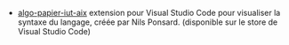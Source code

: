 - [algo-papier-iut-aix](https://github.com/NilsPonsard/algo-papier-iut-aix) extension pour Visual Studio Code pour visualiser la syntaxe du langage, créée par Nils Ponsard. (disponible sur le store de Visual Studio Code)
